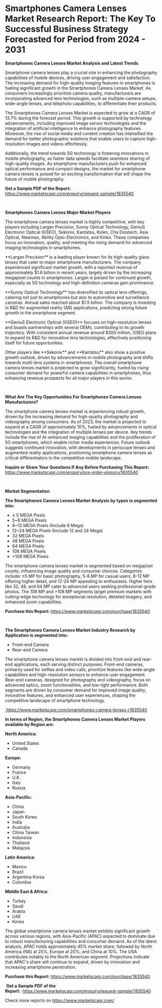 <p><h1>Smartphones Camera Lenses Market Research Report: The Key To Successful Business Strategy Forecasted for Period from 2024 - 2031</h1></p><p><strong>Smartphones Camera Lenses Market Analysis and Latest Trends</strong></p>
<p><p>Smartphone camera lenses play a crucial role in enhancing the photography capabilities of mobile devices, driving user engagement and satisfaction. The increasing demand for high-quality imaging features in smartphones is fueling significant growth in the Smartphones Camera Lenses Market. As consumers increasingly prioritize camera quality, manufacturers are incorporating advanced lens technologies, such as multiple-camera setups, wide-angle lenses, and telephoto capabilities, to differentiate their products.</p><p>The Smartphones Camera Lenses Market is expected to grow at a CAGR of 13.7% during the forecast period. This growth is supported by technology advancements, including improved image sensor technologies and the integration of artificial intelligence to enhance photography features. Moreover, the rise of social media and content creation has intensified the demand for better photographic solutions that enable users to capture high-resolution images and videos effortlessly.</p><p>Additionally, the trend towards 5G technology is fostering innovations in mobile photography, as faster data speeds facilitate seamless sharing of high-quality images. As smartphone manufacturers push for enhanced optical performance and compact designs, the market for smartphone camera lenses is poised for an exciting transformation that will shape the future of mobile photography.</p></p>
<p><strong>Get a Sample PDF of the Report:&nbsp;</strong> <a href="https://www.marketscagr.com/enquiry/request-sample/1835540?utm_campaign=2016&utm_medium=2&utm_source=Github&utm_content=ia&utm_term=31122024&utm_id=smartphones-camera-lenses">https://www.marketscagr.com/enquiry/request-sample/1835540</a></p>
<p>&nbsp;</p>
<p><strong>Smartphones Camera Lenses Major Market Players</strong></p>
<p><p>The smartphone camera lenses market is highly competitive, with key players including Largan Precision, Sunny Optical Technology, GeniuS Electronic Optical (GSEO), Sekonix, Kantatsu, Kolen, Cha Diostech, Asia Optical, Newmax, Ability Opto-Electronics, and Kinko. These companies focus on innovation, quality, and meeting the rising demand for advanced imaging technologies in smartphones.</p><p>**Largan Precision** is a leading player known for its high-quality glass lenses that cater to major smartphone manufacturers. The company experienced significant market growth, with a reported revenue of approximately $1.6 billion in recent years, largely driven by the increasing megapixel counts in smartphones. Largan is poised for continued growth, especially as 5G technology and high-definition cameras gain prominence.</p><p>**Sunny Optical Technology** has diversified its optical lens offerings, catering not just to smartphones but also to automotive and surveillance cameras. Annual sales reached about $1.5 billion. The company is investing in R&D for augmented reality (AR) applications, predicting strong future growth in the smartphone segment.</p><p>**GeniuS Electronic Optical (GSEO)** focuses on high-resolution lenses and boasts partnerships with several OEMs, contributing to its growth trajectory. With consistent annual revenue around $300 million, GSEO plans to expand its R&D for innovative lens technologies, effectively positioning itself for future opportunities.</p><p>Other players like **Sekonix** and **Kantatsu** also show a positive growth outlook, driven by advancements in mobile photography and shifts towards multi-lens systems in smartphones. The overall smartphone camera lenses market is projected to grow significantly, fueled by rising consumer demand for powerful camera capabilities in smartphones, thus enhancing revenue prospects for all major players in this sector.</p></p>
<p>&nbsp;</p>
<p><strong>What Are The Key Opportunities For Smartphones Camera Lenses Manufacturers?</strong></p>
<p><p>The smartphone camera lenses market is experiencing robust growth, driven by the increasing demand for high-quality photography and videography among consumers. As of 2023, the market is projected to expand at a CAGR of approximately 10%, fueled by advancements in optical technologies and the integration of multiple lenses per device. Key trends include the rise of AI-enhanced imaging capabilities and the proliferation of 5G smartphones, which enable richer media experiences. Future outlook suggests continued innovation, with developments in periscope lenses and augmented reality applications, positioning smartphone camera lenses as critical differentiators in the competitive mobile landscape.</p></p>
<p><strong>Inquire or Share Your Questions If Any Before Purchasing This Report:</strong> <a href="https://www.marketscagr.com/enquiry/pre-order-enquiry/1835540?utm_campaign=2016&utm_medium=2&utm_source=Github&utm_content=ia&utm_term=31122024&utm_id=smartphones-camera-lenses">https://www.marketscagr.com/enquiry/pre-order-enquiry/1835540</a></p>
<p>&nbsp;</p>
<p><strong>Market Segmentation</strong></p>
<p><strong>The Smartphones Camera Lenses Market Analysis by types is segmented into:</strong></p>
<p><ul><li>≤ 5 MEGA Pixels</li><li>5~8 MEGA Pixels</li><li>8~12 MEGA Pixels (Include 8 Mega)</li><li>12~24 MEGA Pixels (Include 12 and 24 Mega)</li><li>32 MEGA Pixels</li><li>48 MEGA Pixels</li><li>64 MEGA Pixels</li><li>108 MEGA Pixels</li><li>>108 MEGA Pixels</li></ul></p>
<p><p>The smartphone camera lenses market is segmented based on megapixel counts, influencing image quality and consumer choices. Categories include: ≤5 MP for basic photography, 5-8 MP for casual users, 8-12 MP offering higher detail, and 12-24 MP appealing to enthusiasts. Higher tiers like 32, 48, and 64 MP cater to advanced users seeking professional-grade photos. The 108 MP and >108 MP segments target premium markets with cutting-edge technology for exceptional resolution, detailed imagery, and enhanced zoom capabilities.</p></p>
<p><strong>Purchase this Report:&nbsp;</strong><a href="https://www.marketscagr.com/purchase/1835540?utm_campaign=2016&utm_medium=2&utm_source=Github&utm_content=ia&utm_term=31122024&utm_id=smartphones-camera-lenses">https://www.marketscagr.com/purchase/1835540</a></p>
<p>&nbsp;</p>
<p><strong>The Smartphones Camera Lenses Market Industry Research by Application is segmented into:</strong></p>
<p><ul><li>Front-end Camera</li><li>Rear-end Camera</li></ul></p>
<p><p>The smartphone camera lenses market is divided into front-end and rear-end applications, each serving distinct purposes. Front-end cameras, primarily used for selfies and video calls, prioritize features like wide-angle capabilities and high-resolution sensors to enhance user engagement. Rear-end cameras, designed for photography and videography, focus on advanced optics, zoom functionalities, and low-light performance. Both segments are driven by consumer demand for improved image quality, innovative features, and enhanced user experiences, shaping the competitive landscape of smartphone technology.</p></p>
<p><a href="https://www.marketscagr.com/smartphones-camera-lenses-r1835540?utm_campaign=2016&utm_medium=2&utm_source=Github&utm_content=ia&utm_term=31122024&utm_id=smartphones-camera-lenses">&nbsp;https://www.marketscagr.com/smartphones-camera-lenses-r1835540</a></p>
<p><strong>In terms of Region, the Smartphones Camera Lenses Market Players available by Region are:</strong></p>
<p>
    <p> <strong> North America: </strong>
        <ul>
            <li>United States</li>
            <li>Canada</li>
        </ul>
        </p> 
    <p> <strong> Europe: </strong>
        <ul>
            <li>Germany</li>
            <li>France</li>
            <li>U.K.</li>
            <li>Italy</li>
            <li>Russia</li>
        </ul>
        </p> 
    <p> <strong> Asia-Pacific: </strong>
        <ul>
            <li>China</li>
            <li>Japan</li>
            <li>South Korea</li>
            <li>India</li>
            <li>Australia</li>
            <li>China Taiwan</li>
            <li>Indonesia</li>
            <li>Thailand</li>
            <li>Malaysia</li>
        </ul>
        </p> 
    <p> <strong> Latin America: </strong>
        <ul>
            <li>Mexico</li>
            <li>Brazil</li>
            <li>Argentina Korea</li>
            <li>Colombia</li>
        </ul>
        </p> 
    <p> <strong> Middle East & Africa: </strong>
        <ul>
            <li>Turkey</li>
            <li>Saudi</li>
            <li>Arabia</li>
            <li>UAE</li>
            <li>Korea</li>
        </ul>
    </p>
    </p>
<p><p>The global smartphone camera lenses market exhibits significant growth across various regions, with Asia-Pacific (APAC) expected to dominate due to robust manufacturing capabilities and consumer demand. As of the latest analysis, APAC holds approximately 45% market share, followed by North America (NA) at 25%, Europe at 20%, and China at 10%. The USA contributes notably to the North American segment. Projections indicate that APAC's share will continue to expand, driven by innovation and increasing smartphone penetration.</p></p>
<p><strong>Purchase this Report: </strong><a href="https://www.marketscagr.com/purchase/1835540?utm_campaign=2016&utm_medium=2&utm_source=Github&utm_content=ia&utm_term=31122024&utm_id=smartphones-camera-lenses">https://www.marketscagr.com/purchase/1835540</a></p>
<p>&nbsp;<strong>Get a Sample PDF of the Report:&nbsp;&nbsp;</strong><a href="https://www.marketscagr.com/enquiry/request-sample/1835540?utm_campaign=2016&utm_medium=2&utm_source=Github&utm_content=ia&utm_term=31122024&utm_id=smartphones-camera-lenses">https://www.marketscagr.com/enquiry/request-sample/1835540</a></p>
<p><strong></strong></p>
<p>Check more reports on <a href="https://www.marketscagr.com/?utm_campaign=2016&utm_medium=2&utm_source=Github&utm_content=ia&utm_term=31122024&utm_id=smartphones-camera-lenses">https://www.marketscagr.com/</a></p>